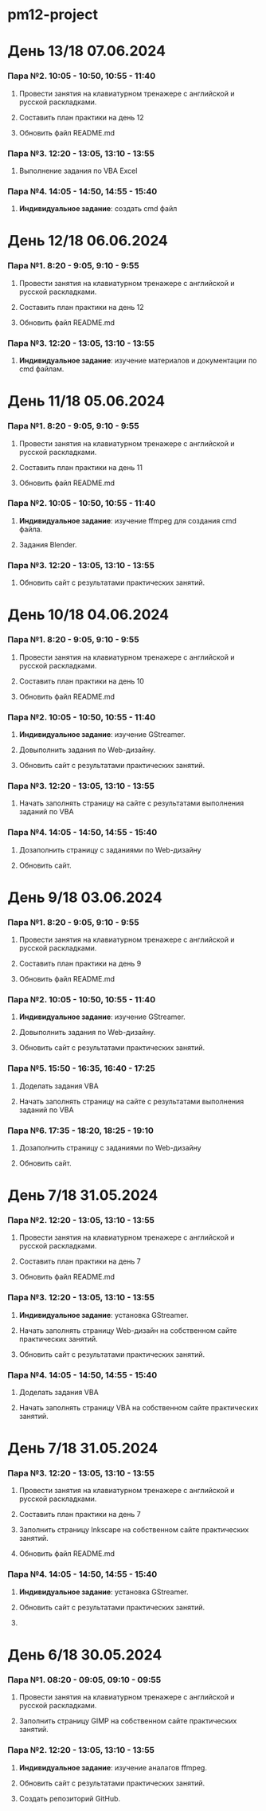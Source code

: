 # pm12-project
# День 13/18 07.06.2024

### Пара №2. 10:05 - 10:50, 10:55 - 11:40
1. Провести занятия на клавиатурном тренажере с английской и русской раскладками. 

2. Составить план практики на день 12

3. Обновить файл README.md 

### Пара №3. 12:20 - 13:05, 13:10 - 13:55
1. Выполнение задания по VBA Excel

### Пара №4. 14:05 - 14:50, 14:55 - 15:40
1. **Индивидуальное задание**: создать cmd файл


# День 12/18 06.06.2024

### Пара №1. 8:20 - 9:05, 9:10 - 9:55
1. Провести занятия на клавиатурном тренажере с английской и русской раскладками. 

2. Составить план практики на день 12

3. Обновить файл README.md 

### Пара №3. 12:20 - 13:05, 13:10 - 13:55
1. **Индивидуальное задание**: изучение материалов и документации по cmd файлам.


# День 11/18 05.06.2024

### Пара №1. 8:20 - 9:05, 9:10 - 9:55
1. Провести занятия на клавиатурном тренажере с английской и русской раскладками. 

2. Составить план практики на день 11

3. Обновить файл README.md 

### Пара №2. 10:05 - 10:50, 10:55 - 11:40
1. **Индивидуальное задание**: изучение ffmpeg для создания cmd файла.

2. Задания Blender.


### Пара №3. 12:20 - 13:05, 13:10 - 13:55
1. Обновить сайт с результатами практических занятий.


# День 10/18 04.06.2024

### Пара №1. 8:20 - 9:05, 9:10 - 9:55
1. Провести занятия на клавиатурном тренажере с английской и русской раскладками. 

2. Составить план практики на день 10

3. Обновить файл README.md 

### Пара №2. 10:05 - 10:50, 10:55 - 11:40
1. **Индивидуальное задание**: изучение GStreamer.

2. Довыполнить задания по Web-дизайну.

3. Обновить сайт с результатами практических занятий.

### Пара №3. 12:20 - 13:05, 13:10 - 13:55
1. Начать заполнять страницу на сайте с результатами выполнения заданий по VBA


### Пара №4. 14:05 - 14:50, 14:55 - 15:40
1. Дозаполнить страницу с заданиями по Web-дизайну

2. Обновить сайт.

# День 9/18 03.06.2024

### Пара №1. 8:20 - 9:05, 9:10 - 9:55
1. Провести занятия на клавиатурном тренажере с английской и русской раскладками. 

2. Составить план практики на день 9

3. Обновить файл README.md 

### Пара №2. 10:05 - 10:50, 10:55 - 11:40
1. **Индивидуальное задание**: изучение GStreamer.

2. Довыполнить задания по Web-дизайну.

3. Обновить сайт с результатами практических занятий.

### Пара №5. 15:50 - 16:35, 16:40 - 17:25
1. Доделать задания VBA

2. Начать заполнять страницу на сайте с результатами выполнения заданий по VBA


### Пара №6. 17:35 - 18:20, 18:25 - 19:10
1. Дозаполнить страницу с заданиями по Web-дизайну

2. Обновить сайт.


# День 7/18 31.05.2024

### Пара №2. 12:20 - 13:05, 13:10 - 13:55
1. Провести занятия на клавиатурном тренажере с английской и русской раскладками. 

2. Составить план практики на день 7

3. Обновить файл README.md 

### Пара №3. 12:20 - 13:05, 13:10 - 13:55
1. **Индивидуальное задание**: установка GStreamer.

2. Начать заполнять страницу Web-дизайн на собственном сайте практических занятий.

3. Обновить сайт с результатами практических занятий.

### Пара №4. 14:05 - 14:50, 14:55 - 15:40
1. Доделать задания VBA

2. Начать заполнять страницу VBA на собственном сайте практических занятий.

 

# День 7/18 31.05.2024

### Пара №3. 12:20 - 13:05, 13:10 - 13:55
1. Провести занятия на клавиатурном тренажере с английской и русской раскладками. 

2. Составить план практики на день 7

3. Заполнить страницу Inkscape на собственном сайте практических занятий.

4. Обновить файл README.md 

### Пара №4. 14:05 - 14:50, 14:55 - 15:40
1. **Индивидуальное задание**: установка GStreamer.

2. Обновить сайт с результатами практических занятий.

3.
 

# День 6/18 30.05.2024

### Пара №1. 08:20 - 09:05, 09:10 - 09:55
1. Провести занятия на клавиатурном тренажере с английской и русской раскладками. 

2. Заполнить страницу GIMP на собственном сайте практических занятий. 

### Пара №2. 12:20 - 13:05, 13:10 - 13:55
1. **Индивидуальное задание**: изучение аналагов ffmpeg.

2. Обновить сайт с результатами практических занятий.

3. Создать репозиторий GitHub.  
